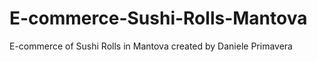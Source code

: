 # E-commerce-Sushi-Rolls-Mantova

E-commerce of Sushi Rolls in Mantova created by Daniele Primavera
